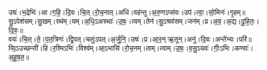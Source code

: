 

  
उषः॑।भ॒द्रेभिः॑।आ।ग॒हि॒।दि॒वः।चि॒त्।रो॒च॒नात्।अधि॑।वह॑न्तु।अ॒रु॒णऽप्स॑वः।उप॑।त्वा॒।सो॒मिनः॑।गृ॒हम्॥  
सु॒ऽपेश॑सम्।सु॒खम्।रथ॑म्।यम्।अ॒धि॒ऽअस्थाः॑।उ॒षः॒।त्वम्।तेन॑।सु॒ऽश्रव॑सम्।जन॑म्।प्र।अ॒व॒।अ॒द्य।दु॒हि॒तः॒।दि॒वः॒॥  
वयः॑।चि॒त्।ते॒।प॒त॒त्रिणः॑।द्वि॒पत्।चतुः॑ऽपत्।अ॒र्जु॒नि॒।उषः॑।प्र।आ॒र॒न् ऋ॒तून्।अनु॑।दि॒वः।अन्ते॑भ्यः।परि॑॥  
व्यि॒ऽउच्छन्ती॑।हि।र॒श्मिऽभिः॑।विश्व॑म्।आ॒ऽभासि॑।रो॒च॒नम्।ताम्।त्वाम्।उ॒षः॒।व॒सु॒ऽयवः॑।गीः॒ऽभिः।कण्वाः॑।अ॒हू॒ष॒त॒॥  
